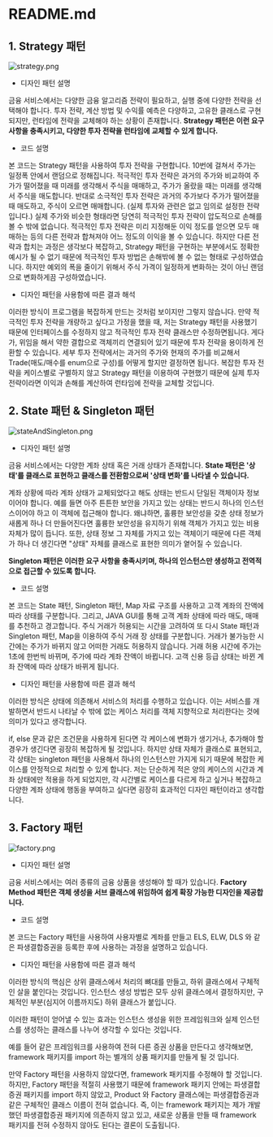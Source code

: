 # README.md

## 1. Strategy 패턴

![strategy.png](README%20md%206f5078a2a2a0407b96e45c4df5174dea/strategy.png)

- 디자인 패턴 설명

금융 서비스에서는 다양한 금융 알고리즘 전략이 필요하고, 실행 중에 다양한 전략을 선택해야 합니다. 투자 전략, 계산 방법 및 수익률 예측은 다양하고, 고유한 클래스로 구현되지만, 런타임에 전략을 교체해야 하는 상황이 존재합니다.
**Strategy 패턴은 이런 요구 사항을 충족시키고, 다양한 투자 전략을 런타임에 교체할 수 있게 합니다.**

- 코드 설명

본 코드는 Strategy 패턴을 사용하여 투자 전략을 구현합니다. 10번에 걸쳐서 주가는 일정폭 안에서 랜덤으로 정해집니다. 적극적인 투자 전략은 과거의 주가와 비교하여 주가가 떨어졌을 때 미래를 생각해서 주식을 매매하고, 주가가 올랐을 때는 미래를 생각해서 주식을 매도합니다. 반대로 소극적인 투자 전략은 과거의 주가보다 주가가 떨어졌을 때 매도하고, 주식이 오르면 매매합니다. (실제 투자와 관련은 없고 임의로 설정한 전략입니다.) 실제 주가와 비슷한 형태라면 당연히 적극적인 투자 전략이 압도적으로 손해를 볼 수 밖에 없습니다. 적극적인 투자 전략은 미리 지정해둔 이익 정도를 얻으면 모두 매매하는 등의 다른 전략과 합쳐져야 어느 정도의 이익을 볼 수 있습니다. 하지만 다른 전략과 합치는 과정은 생각보다 복잡하고, Strategy 패턴을 구현하는 부분에서도 정확한 예시가 될 수 없기 때문에 적극적인 투자 방법은 손해밖에 볼 수 없는 형태로 구성하였습니다. 하지만 예외의 폭을 줄이기 위해서 주식 가격이 일정하게 변화하는 것이 아닌 랜덤으로 변화하게끔 구성하였습니다. 

- 디자인 패턴을 사용함에 따른 결과 해석

이러한 방식이 프로그램을 복잡하게 만드는 것처럼 보이지만 그렇지 않습니다. 만약 적극적인 투자 전략을 개량하고 싶다고 가정을 했을 때, 저는 Strategy 패턴을 사용했기 때문에 인터페이스를 수정하지 않고 적극적인 투자 전략 클래스만 수정하면됩니다. 게다가, 위임을 해서 약한 결합으로 객체끼리 연결되어 있기 때문에 투자 전략을 용이하게 전환할 수 있습니다. 세부 투자 전략에서는 과거의 주가와 현재의 주가를 비교해서 Trade(매도/매수를 enum으로 구성)를 어떻게 할지만 결정하면 됩니다. 복잡한 투자 전략을 케이스별로 구별하지 않고 Strategy 패턴을 이용하여 구현했기 때문에 실제 투자 전략이라면 이익과 손해를 계산하여 런타임에 전략을 교체할 것입니다.

## 2. State 패턴 & Singleton 패턴

![stateAndSingleton.png](README%20md%206f5078a2a2a0407b96e45c4df5174dea/stateAndSingleton.png)

- 디자인 패턴 설명

금융 서비스에서는 다양한 계좌 상태 혹은 거래 상태가 존재합니다.
**State 패턴은 '상태'를 클래스로 표현하고 클래스를 전환함으로써 '상태 변화'를 나타낼 수 있습니다.**

계좌 상황에 따라 계좌 상태가 교체되었다고 해도 상태는 반드시 단일된 객체이자 정보이어야 합니다. 예를 들면 아주 튼튼한 보안을 가지고 있는 상태는 반드시 하나의 인스턴스이어야 하고 이 객체에 접근해야 합니다. 왜냐하면, 훌륭한 보안성을 갖춘 상태 정보가 새롭게 하나 더 만들어진다면 훌륭한 보안성을 유지하기 위해 객체가 가지고 있는 비용 자체가 많이 듭니다. 또한, 상태 정보 그 자체를 가지고 있는 객체이기 때문에 다른 객체가 하나 더 생긴다면 "상태" 자체를 클래스로 표현한 의미가 옅어질 수 있습니다.

**Singleton 패턴은 이러한 요구 사항을 충족시키며, 하나의 인스턴스만 생성하고 전역적으로 접근할 수 있도록 합니다.**

- 코드 설명

본 코드는 State 패턴, Singleton 패턴, Map 자료 구조를 사용하고 고객 계좌의 잔액에 따라 상태를 구분합니다. 그리고, JAVA GUI를 통해 고객 계좌 상태에 따라 매도, 매매를 추천하고 경고합니다. 주식 거래가 허용되는 시간을 고려하여 또 다시 State 패턴과 Singleton 패턴, Map을 이용하여 주식 거래 장 상태를 구분합니다. 거래가 불가능한 시간에는 주가가 바뀌지 않고 어떠한 거래도 허용하지 않습니다. 거래 허용 시간에 주가는 1초에 한번씩 바뀌며, 주가에 따라 계좌 잔액이 바뀝니다. 고객 신용 등급 상태는 바뀐 계좌 잔액에 따라 상태가 바뀌게 됩니다.

- 디자인 패턴을 사용함에 따른 결과 해석

이러한 방식은 상태에 의존해서 서비스의 처리를 수행하고 있습니다. 이는 서비스를 개발하면서 반드시 나타날 수 밖에 없는 케이스 처리를 객체 지향적으로 처리한다는 것에 의미가 있다고 생각합니다.

if, else 문과 같은 조건문을 사용하게 된다면 각 케이스에 변화가 생기거나, 추가해야 할 경우가 생긴다면 굉장히 복잡하게 될 것입니다. 하지만 상태 자체가 클래스로 표현되고, 각 상태는 singleton 패턴을 사용해서 하나의 인스턴스만 가지게 되기 때문에 복잡한 케이스를 안정적으로 처리할 수 있게 합니다.
저는 단순하게 적은 양의 케이스의 시간과 계좌 상태에만 적용을 하게 되었지만, 각 시간별로 케이스를 다르게 하고 싶거나 복잡하고 다양한 계좌 상태에 행동을 부여하고 싶다면 굉장히 효과적인 디자인 패턴이라고 생각합니다.

## 3. Factory 패턴

![factory.png](README%20md%206f5078a2a2a0407b96e45c4df5174dea/factory.png)

- 디자인 패턴 설명

금융 서비스에서는 여러 종류의 금융 상품을 생성해야 할 때가 있습니다.
**Factory Method 패턴은 객체 생성을 서브 클래스에 위임하여 쉽게 확장 가능한 디자인을 제공합니다.**

- 코드 설명

본 코드는 Factory 패턴을 사용하여 사용자별로 계좌를 만들고 ELS, ELW, DLS 와 같은 파생결합증권을 등록한 후에 사용하는 과정을 설명하고 있습니다.

- 디자인 패턴을 사용함에 따른 결과 해석

이러한 방식의 핵심은 상위 클래스에서 처리의 뼈대를 만들고, 하위 클래스에서 구체적인 살을 붙인다는 것입니다. 인스턴스 생성 방법은 모두 상위 클래스에서 결정하지만, 구체적인 부분(심지어 이름까지도) 하위 클래스가 붙입니다.

이러한 패턴이 얻어낼 수 있는 효과는 인스턴스 생성을 위한 프레임워크와 실제 인스턴스를 생성하는 클래스를 나누어 생각할 수 있다는 것입니다.

예를 들어 같은 프레임워크를 사용하여 전혀 다른 증권 상품을 만든다고 생각해보면, framework 패키지를 import 하는 별개의 상품 패키지를 만들게 될 것 입니다.  

만약 Factory 패턴을 사용하지 않았다면, framework  패키지를 수정해야 할 것입니다. 하지만, Factory 패턴을 적절히 사용했기 때문에 framework 패키지 안에는 파생결합증권 패키지를 import 하지 않았고, Product 와 Factory 클래스에는 파생결합증권과 같은 구체적인 클래스 이름이 전혀 없습니다. 즉, 이는 framework 패키지는 제가 개발했던 파생결합증권 패키지에 의존하지 않고 있고, 새로운 상품을 만들 때 framework 패키지를 전혀 수정하지 않아도 된다는 결론이 도출됩니다.
